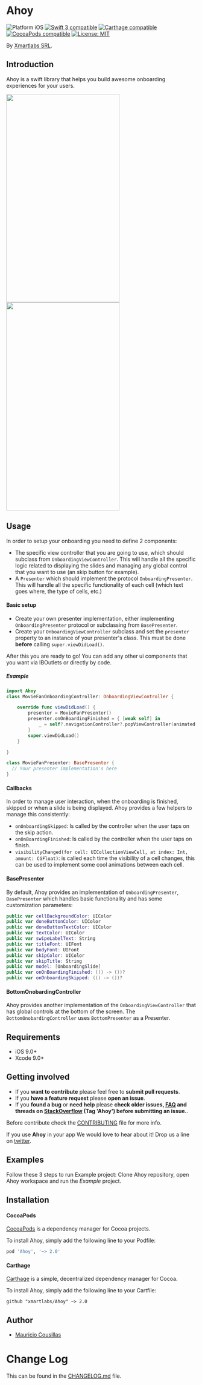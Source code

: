 # Ahoy

<p align="left">
<img src="https://img.shields.io/badge/platform-iOS-blue.svg?style=flat" alt="Platform iOS" />
<a href="https://developer.apple.com/swift"><img src="https://img.shields.io/badge/swift4-compatible-4BC51D.svg?style=flat" alt="Swift 3 compatible" /></a>
<a href="https://github.com/Carthage/Carthage"><img src="https://img.shields.io/badge/Carthage-compatible-4BC51D.svg?style=flat" alt="Carthage compatible" /></a>
<a href="https://cocoapods.org/pods/Ahoy"><img src="https://img.shields.io/cocoapods/v/Ahoy.svg" alt="CocoaPods compatible" /></a>
<a href="https://raw.githubusercontent.com/xmartlabs/Ahoy/master/LICENSE"><img src="http://img.shields.io/badge/license-MIT-blue.svg?style=flat" alt="License: MIT" /></a>
</p>

By [Xmartlabs SRL](http://xmartlabs.com).

## Introduction

Ahoy is a swift library that helps you build awesome onboarding experiences for your users.


<img src="./movie.gif" width="300" height="550"/>
<img src="./bottom.gif" width="300" height="550"/>

## Usage
In order to setup your onboarding you need to define 2 components:
* The specific view controller that you are going to use, which should subclass from `OnboardingViewController`. This will handle all the specific logic related to displaying the slides and managing any global control that you want to use (an skip button for example).
* A `Presenter` which should implement the protocol `OnboardingPresenter`. This will handle all the specific functionality of each cell (which text goes where, the type of cells, etc.)

#### Basic setup
* Create your own presenter implementation, either implementing `OnboardingPresenter` protocol or subclassing from `BasePresenter`.
* Create your `OnboardingViewController` subclass and set the `presenter` property to an instance of your presenter's class. This must be done **before** calling `super.viewDidLoad()`.

After this you are ready to go! You can add any other ui components that you want via IBOutlets or directly by code.
##### Example

```swift
import Ahoy
class MovieFanOnboardingController: OnboardingViewController {

    override func viewDidLoad() {
        presenter = MovieFanPresenter()
        presenter.onOnBoardingFinished = { [weak self] in
            _ = self?.navigationController?.popViewController(animated: true)
        }
        super.viewDidLoad()
    }

}

class MovieFanPresenter: BasePresenter {
  // Your presenter implementation's here
}
```

#### Callbacks
In order to manage user interaction, when the onboarding is finished, skipped or when a slide is being displayed. Ahoy provides a few helpers to manage this consistently:
  * `onOnboardingSkipped`: Is called by the controller when the user taps on the skip action.
  * `onOnBoardingFinished`: Is called by the controller when the user taps on finish.
  * `visibilityChanged(for cell: UICollectionViewCell, at index: Int, amount: CGFloat)`: is called each time the visibility of a cell changes, this can be used to implement some cool animations between each cell.

#### BasePresenter
By default, Ahoy provides an implementation of `OnboardingPresenter`, `BasePresenter` which handles basic functionality and has some customization parameters:

```swift
public var cellBackgroundColor: UIColor
public var doneButtonColor: UIColor
public var doneButtonTextColor: UIColor
public var textColor: UIColor
public var swipeLabelText: String
public var titleFont: UIFont
public var bodyFont: UIFont
public var skipColor: UIColor
public var skipTitle: String
public var model: [OnboardingSlide]
public var onOnBoardingFinished: (() -> ())?
public var onOnboardingSkipped: (() -> ())?
```

#### BottomOnobardingController
Ahoy provides another implementation of the `OnboardingViewController` that has global controls at the bottom of the screen. The `BottomOnobardingController` uses `BottomPresenter` as a Presenter.

## Requirements

* iOS 9.0+
* Xcode 9.0+

## Getting involved

* If you **want to contribute** please feel free to **submit pull requests**.
* If you **have a feature request** please **open an issue**.
* If you **found a bug** or **need help** please **check older issues, [FAQ](#faq) and threads on [StackOverflow](http://stackoverflow.com/questions/tagged/Ahoy) (Tag 'Ahoy') before submitting an issue.**.

Before contribute check the [CONTRIBUTING](https://github.com/xmartlabs/Ahoy/blob/master/CONTRIBUTING.md) file for more info.

If you use **Ahoy** in your app We would love to hear about it! Drop us a line on [twitter](https://twitter.com/xmartlabs).

## Examples

Follow these 3 steps to run Example project: Clone Ahoy repository, open Ahoy workspace and run the *Example* project.

## Installation

#### CocoaPods

[CocoaPods](https://cocoapods.org/) is a dependency manager for Cocoa projects.

To install Ahoy, simply add the following line to your Podfile:

```ruby
pod 'Ahoy', '~> 2.0'
```

#### Carthage

[Carthage](https://github.com/Carthage/Carthage) is a simple, decentralized dependency manager for Cocoa.

To install Ahoy, simply add the following line to your Cartfile:

```ogdl
github "xmartlabs/Ahoy" ~> 2.0
```

## Author

* [Mauricio Cousillas](https://github.com/mcousillas6)

# Change Log

This can be found in the [CHANGELOG.md](CHANGELOG.md) file.
